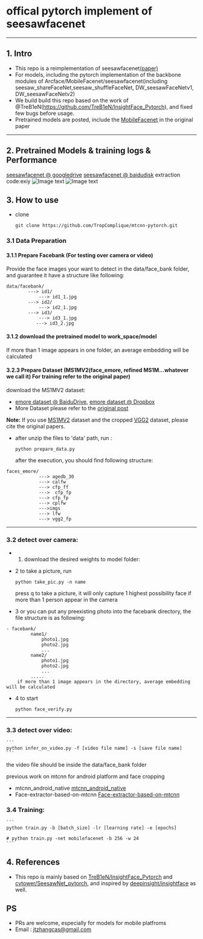 # offical pytorch implement of seesawfacenet

------

## 1. Intro

- This repo is a reimplementation of seesawfacenet[(paper)](https://arxiv.org/abs/1908.09124)
- For models, including the pytorch implementation of the backbone modules of Arcface/MobileFacenet/seesawfacenet(including seesaw_shareFaceNet,seesaw_shuffleFaceNet, DW_seesawFaceNetv1, DW_seesawFaceNetv2)
- We build build this repo based on the work of @TreB1eN(https://github.com/TreB1eN/InsightFace_Pytorch), and fixed few bugs before usage.
- Pretrained models are posted, include the [MobileFacenet](https://arxiv.org/abs/1804.07573) in the original paper

------

## 2. Pretrained Models & training logs & Performance

[seesawfacenet @ googledrive](https://drive.google.com/drive/folders/1n4Zi7YTqG4YoLdK3-aO8qWWEjOCcD7w9?usp=sharing)
[seesawfacenet @ baidudisk](https://pan.baidu.com/s/1dggnM1VmHrtKwm2RfDlKdA) extraction code:exiy
![Image text](https://github.com/cvtower/seesawfacenet_pytorch/raw/master/figures/mobile_version.jpg)
![Image text](https://github.com/cvtower/seesawfacenet_pytorch/raw/master/figures/dw_version.jpg)

## 3. How to use

- clone

  ```
  git clone https://github.com/TropComplique/mtcnn-pytorch.git
  ```

### 3.1 Data Preparation

#### 3.1.1 Prepare Facebank (For testing over camera or video)

Provide the face images your want to detect in the data/face_bank folder, and guarantee it have a structure like following:

```
data/facebank/
        ---> id1/
            ---> id1_1.jpg
        ---> id2/
            ---> id2_1.jpg
        ---> id3/
            ---> id3_1.jpg
           ---> id3_2.jpg
```

#### 3.1.2 download the pretrained model to work_space/model

If more than 1 image appears in one folder, an average embedding will be calculated

#### 3.2.3 Prepare Dataset (MS1MV2(face_emore, refined MS1M...whatever we call it) For training refer to the original paper)

download the MS1MV2 dataset:

- [emore dataset @ BaiduDrive](https://pan.baidu.com/s/1eXohwNBHbbKXh5KHyItVhQ), [emore dataset @ Dropbox](https://www.dropbox.com/s/wpx6tqjf0y5mf6r/faces_ms1m-refine-v2_112x112.zip?dl=0)
- More Dataset please refer to the [original post](https://github.com/deepinsight/insightface/wiki/Dataset-Zoo)

**Note:** If you use [MS1MV2](https://arxiv.org/abs/1607.08221) dataset and the cropped [VGG2](https://arxiv.org/abs/1710.08092) dataset, please cite the original papers.

- after unzip the files to 'data' path, run :

  ```
  python prepare_data.py
  ```

  after the execution, you should find following structure:

```
faces_emore/
            ---> agedb_30
            ---> calfw
            ---> cfp_ff
            --->  cfp_fp
            ---> cfp_fp
            ---> cplfw
            --->imgs
            ---> lfw
            ---> vgg2_fp
```

------

### 3.2 detect over camera:

- 1. download the desired weights to model folder:

- 2 to take a picture, run

  ```
  python take_pic.py -n name
  ```

  press q to take a picture, it will only capture 1 highest possibility face if more than 1 person appear in the camera

- 3 or you can put any preexisting photo into the facebank directory, the file structure is as following:

```
- facebank/
         name1/
             photo1.jpg
             photo2.jpg
             ...
         name2/
             photo1.jpg
             photo2.jpg
             ...
         .....
    if more than 1 image appears in the directory, average embedding will be calculated
```

- 4 to start

  ```
  python face_verify.py 
  ```

- - -

### 3.3 detect over video:

```
​```
python infer_on_video.py -f [video file name] -s [save file name]
​```
```

the video file should be inside the data/face_bank folder

previous work on mtcnn for android platform and face cropping
- mtcnn_android_native [mtcnn_android_native](https://github.com/cvtower/mtcnn_android_native)
- Face-extractor-based-on-mtcnn [Face-extractor-based-on-mtcnn](https://github.com/cvtower/Face-extractor-based-on-mtcnn)

### 3.4 Training:

```
​```
python train.py -b [batch_size] -lr [learning rate] -e [epochs]

# python train.py -net mobilefacenet -b 256 -w 24
​```
```

## 4. References

- This repo is mainly based on [TreB1eN/InsightFace_Pytorch](https://github.com/TreB1eN/InsightFace_Pytorch) and [cvtower/SeesawNet_pytorch](https://github.com/cvtower/SeesawNet_pytorch), and inspired by [deepinsight/insightface](https://github.com/deepinsight/insightface) as well.

## PS

- PRs are welcome, especially for models for mobile platfroms
- Email : jtzhangcas@gmail.com
